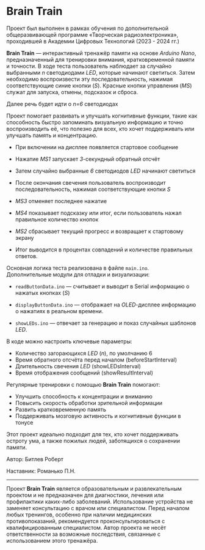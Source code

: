 # Brain Train

Проект был выполнен в рамках обучения по дополнительной общеразвивающей программе «Творческая радиоэлектроника», проходившей в Академии Цифровых Технологий (2023 - 2024 гг.)

**Brain Train** — интерактивный тренажёр памяти на основе *Arduino Nano*, предназначенный для тренировки внимания, кратковременной памяти и точности. В ходе теста пользователь наблюдает за случайно выбранными *n* светодиодами *LED*, которые начинают светиться. Затем необходимо воспроизвести эту последовательность, нажимая соответствующие синие кнопки (*S*). Красные кнопки управления (*MS*) служат для запуска, отмены, подсказок и сброса.

Далее речь будет идти о *n=6* светодиодах

Проект помогает развивать и улучшать когнитивные функции, такие как способность быстро запоминать визуальную информацию и точно воспроизводить её, что полезно для всех, кто хочет поддерживать или улучшать память и концентрацию.

* При включении на дисплее появляется стартовое сообщение

* Нажатие *MS1* запускает *3*-секундный обратный отсчёт

* Затем случайно выбранные *6* светодиодов *LED* начинают светиться

* После окончания свечения пользователь воспроизводит последовательность, нажимая соответствующие кнопки *S*

* *MS3* отменяет последнее нажатие

* *MS4* показывает подсказку или итог, если пользователь нажал правильное количество кнопок

* *MS2* сбрасывает текущий прогресс и возвращает к стартовому экрану

* Итог выводится в процентах совпадений и количестве правильных ответов.

Основная логика теста реализована в файле `main.ino`.  
Дополнительные модули для отладки и визуализации:

- `readButtonData.ino` — считывает и выводит в Serial информацию о нажатых кнопках (*S*)

- `displayButtonData.ino` — отображает на *OLED*-дисплее информацию о нажатиях в реальном времени.

- `showLEDs.ino` — отвечает за генерацию и показ случайных шаблонов *LED*.

В коде можно настроить ключевые параметры:

- Количество загорающихся *LED* (*n*), по умолчанию 6  
- Время обратного отсчёта перед началом (beforeStartInterval)  
- Длительность свечения *LED* (showLEDsInterval)  
- Время отображения сообщений (showResultInterval)

Регулярные тренировки с помощью **Brain Train** помогают:

- Улучшить способность к концентрации и вниманию  
- Повысить скорость обработки зрительной информации  
- Развить кратковременную память  
- Поддерживать мозговую активность и когнитивные функции в тонусе  

Этот проект идеально подходит для тех, кто хочет поддерживать остроту ума, а также пожилых людей, заботящихся о сохранении памяти.

Автор: Битлев Роберт

Наставник: Романько П.Н.

---

Проект **Brain Train** является образовательным и развлекательным проектом и не предназначен для диагностики, лечения или профилактики каких-либо заболеваний. Использование устройства не заменяет консультацию с врачом или специалистом. Перед началом любых тренингов, особенно при наличии медицинских противопоказаний, рекомендуется проконсультироваться с квалифицированным специалистом. Автор проекта не несёт ответственности за возможные последствия, связанные с использованием этого тренажёра.
